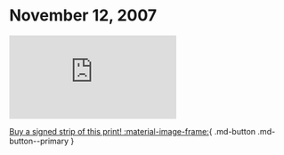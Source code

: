 # November 12, 2007

![](https://www.achewood.com/comic.php?date=11122007)

[Buy a signed strip of this print! :material-image-frame:](https://achewood-holiday-pop-up.myshopify.com/products/strip#11122007){ .md-button .md-button--primary }
